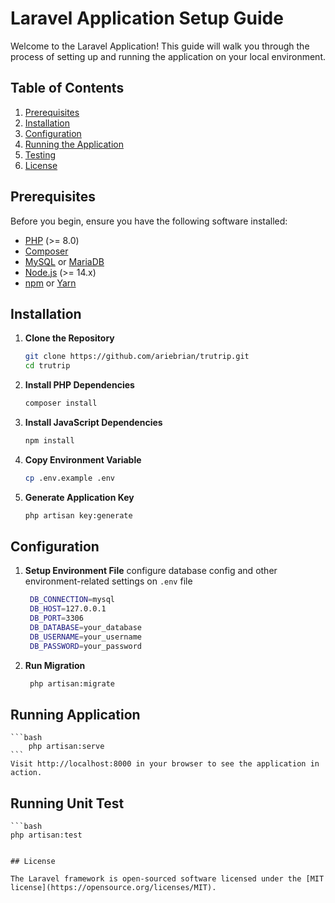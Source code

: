 # Laravel Application Setup Guide

Welcome to the Laravel Application! This guide will walk you through the process of setting up and running the application on your local environment.

## Table of Contents

1. [Prerequisites](#prerequisites)
2. [Installation](#installation)
3. [Configuration](#configuration)
4. [Running the Application](#running-the-application)
5. [Testing](#testing)
6. [License](#license)

## Prerequisites

Before you begin, ensure you have the following software installed:

- [PHP](https://www.php.net/) (>= 8.0)
- [Composer](https://getcomposer.org/)
- [MySQL](https://www.mysql.com/) or [MariaDB](https://mariadb.org/)
- [Node.js](https://nodejs.org/) (>= 14.x)
- [npm](https://www.npmjs.com/) or [Yarn](https://classic.yarnpkg.com/)

## Installation

1. **Clone the Repository**

   ```bash
   git clone https://github.com/ariebrian/trutrip.git
   cd trutrip
   ```
2. **Install PHP Dependencies**

   ```bash
   composer install
   ```
3. **Install JavaScript Dependencies**

   ```bash
   npm install
   ```
4. **Copy Environment Variable**

   ```bash
   cp .env.example .env
   ```
5. **Generate Application Key**

   ```bash
   php artisan key:generate
   ```

## Configuration
1. **Setup Environment File**
    configure database config and other environment-related settings on `.env` file

   ```bash
    DB_CONNECTION=mysql
    DB_HOST=127.0.0.1
    DB_PORT=3306
    DB_DATABASE=your_database
    DB_USERNAME=your_username
    DB_PASSWORD=your_password
   ```
2. **Run Migration**
   ```bash
    php artisan:migrate
   ```

## Running Application
    ```bash
        php artisan:serve
    ```
    Visit http://localhost:8000 in your browser to see the application in action.

## Running Unit Test
    ```bash
    php artisan:test 
   ```

## License

The Laravel framework is open-sourced software licensed under the [MIT license](https://opensource.org/licenses/MIT).